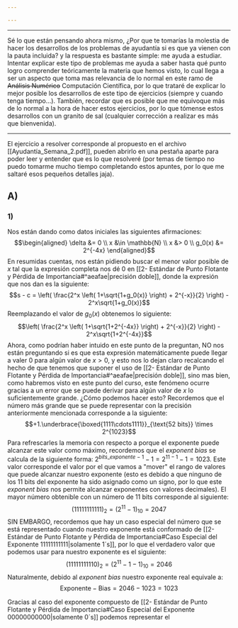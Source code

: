 ```yaml
---

---
```

____
Sé lo que están pensando ahora mismo, ¿Por que te tomarías la molestia de hacer los desarrollos de los problemas de ayudantía si es que ya vienen con la pauta incluida? y la respuesta es bastante simple: me ayuda a estudiar. Intentar explicar este tipo de problemas me ayuda a saber hasta qué punto logro comprender teóricamente la materia que hemos visto, lo cual llega a ser un aspecto que toma mas relevancia de lo normal en este ramo de ~~Análisis Numérico~~ Computación Científica, por lo que trataré de explicar lo mejor posible los desarrollos de este tipo de ejercicios (siempre y cuando tenga tiempo...). También, recordar que es posible que me equivoque más de lo normal a la hora de hacer estos ejercicios, por lo que tómense estos desarrollos con un granito de sal (cualquier corrección a realizar es más que bienvenida). 
___
El ejercicio a resolver corresponde al propuesto en el archivo [[Ayudantía_Semana_2.pdf]], pueden abrirlo en una pestaña aparte para poder leer y entender que es lo que resolveré (por temas de tiempo no puedo tomarme mucho tiempo completando estos apuntes, por lo que me saltaré esos pequeños detalles jaja).

## A)
### 1)
Nos están dando como datos iniciales las siguientes afirmaciones:
$$\begin{aligned}
	\delta &= 0 \\
	x &\in \mathbb{N} \\
	x &> 0 \\
	g_0(x) &= 2^{-4x}
\end{aligned}$$
En resumidas cuentas, nos están pidiendo buscar el menor valor posible de $x$ tal que la expresión completa nos dé 0 en [[2- Estándar de Punto Flotante y Pérdida de Importancia#^aeafae|precisión doble]], donde la expresión que nos dan es la siguiente:
$$s - c = \left( \frac{2^x \left( 1+\sqrt{1+g_0(x)} \right) + 2^{-x}}{2} \right) - 2^x\sqrt{1+g_0(x)}$$
Reemplazando el valor de $g_0(x)$ obtenemos lo siguiente:
$$\left( \frac{2^x \left( 1+\sqrt{1+2^{-4x}} \right) + 2^{-x}}{2} \right) - 2^x\sqrt{1+2^{-4x}}$$
Ahora, como podrían haber intuido en este punto de la preguntan, NO nos están preguntando si es que esta expresión matemáticamente puede llegar a valer 0 para algún valor de $x > 0$, y  esto nos lo dejan claro recalcando el hecho de que tenemos que suponer el uso de [[2- Estándar de Punto Flotante y Pérdida de Importancia#^aeafae|precisión doble]], sino mas bien, como habremos visto en este punto del curso, este fenómeno ocurre gracias a un error que se puede derivar para algún valor de $x$ lo suficientemente grande. ¿Cómo podemos hacer esto? Recordemos que el número más grande que se puede representar con la precisión anteriormente mencionada corresponde a la siguiente:
$$+1.\underbrace{\boxed{1111\cdots1111}}_{\text{52 bits}} \times 2^{1023}$$
Para refrescarles la memoria con respecto a porque el exponente puede alcanzar este valor como máximo, recordemos que el *exponent bias* se calcula de la siguiente forma: $2^{bits\_exponente\ -\ 1}-1 = 2^{11-1}-1=1023$. Este valor corresponde el valor por el que vamos a "mover" el rango de valores que puede alcanzar nuestro exponente (esto es debido a que ninguno de los 11 bits del exponente ha sido asignado como un signo, por lo que este *exponent bias* nos permite alcanzar exponentes con valores decimales). El mayor número obtenible con un número de 11 bits corresponde al siguiente:
$$(11111111111)_2 = (2^{11}-1)_{10} = 2047$$
SIN EMBARGO, recordemos que hay un caso especial del número que se está representado cuando nuestro exponente está conformado de [[2- Estándar de Punto Flotante y Pérdida de Importancia#Caso Especial del Exponente 11111111111|solamente 1´s]], por lo que el verdadero valor que podemos usar para nuestro exponente es el siguiente:
$$(11111111110)_2 = (2^{11}-1-1)_{10} = 2046$$
Naturalmente, debido al *exponent bias* nuestro exponente real equivale a:
$$\text{Exponente} - \text{Bias} = 2046 - 1023 = 1023$$

Gracias al caso del exponente compuesto de [[2- Estándar de Punto Flotante y Pérdida de Importancia#Caso Especial del Exponente 00000000000|solamente 0´s]] podemos representar el 

